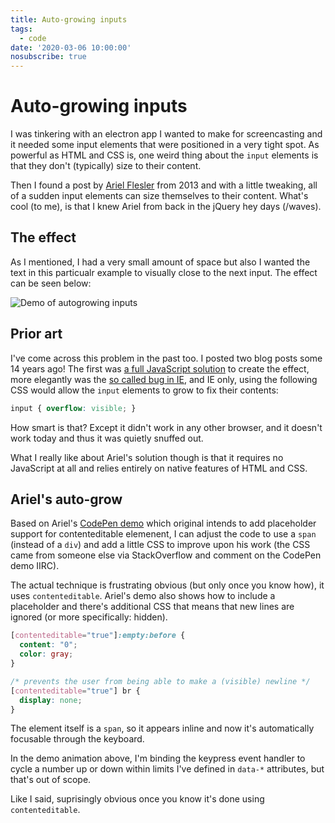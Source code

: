 ```yaml
---
title: Auto-growing inputs
tags:
  - code
date: '2020-03-06 10:00:00'
nosubscribe: true
---
```


# Auto-growing inputs

I was tinkering with an electron app I wanted to make for screencasting and it needed some input elements that were positioned in a very tight spot. As powerful as HTML and CSS is, one weird thing about the `input` elements is that they don't (typically) size to their content.

Then I found a post by [Ariel Flesler](https://github.com/flesler) from 2013 and with a little tweaking, all of a sudden input elements can size themselves to their content. What's cool (to me), is that I knew Ariel from back in the jQuery hey days (/waves).

<!--more-->

## The effect

As I mentioned, I had a very small amount of space but also I wanted the text in this particualr example to visually close to the next input. The effect can be seen below:

![Demo of autogrowing inputs](/images/input-grow.gif)

## Prior art

I've come across this problem in the past too. I posted two blog posts some 14 years ago! The first was [a full JavaScript solution](https://remysharp.com/2006/11/27/delicious-like-text-grow-jquery-plugin-2) to create the effect, more elegantly was the [so called bug in IE](https://remysharp.com/2006/11/27/auto-input-grow-with-css-but-is-it-a-bug-2), and IE only, using the following CSS would allow the `input` elements to grow to fix their contents:

```css
input { overflow: visible; }
```

How smart is that? Except it didn't work in any other browser, and it doesn't work today and thus it was quietly snuffed out.

What I really like about Ariel's solution though is that it requires no JavaScript at all and relies entirely on native features of HTML and CSS.

## Ariel's auto-grow

Based on Ariel's [CodePen demo](https://codepen.io/flesler/pen/AEIFc) which original intends to add placeholder support for contenteditable elemenent, I can adjust the code to use a `span` (instead of a `div`) and add a little CSS to improve upon his work (the CSS came from someone else via StackOverflow and comment on the CodePen demo IIRC).

The actual technique is frustrating obvious (but only once you know how), it uses `contenteditable`. Ariel's demo also shows how to include a placeholder and there's additional CSS that means that new lines are ignored (or more specifically: hidden).

```css
[contenteditable="true"]:empty:before {
  content: "0";
  color: gray;
}

/* prevents the user from being able to make a (visible) newline */
[contenteditable="true"] br {
  display: none;
}
```

The element itself is a `span`, so it appears inline and now it's automatically focusable through the keyboard.

In the demo animation above, I'm binding the keypress event handler to cycle a number up or down within limits I've defined in `data-*` attributes, but that's out of scope.

Like I said, suprisingly obvious once you know it's done using `contenteditable`.